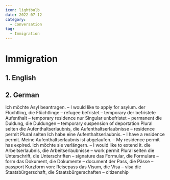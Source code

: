 ```yaml
---
icon: lightbulb
date: 2022-07-12
category:
  - Conversation
tag:
  - Immigration
---
```

# Immigration 
   
<!-- more -->
## 1. English

## 2. German
Ich möchte Asyl beantragen. – I would like to apply for asylum.
der Flüchtling, die Flüchtlinge – refugee
befristet – temporary
der befristete Aufenthalt – temporary residence
nur Singular
unbefristet – permanent
die Duldung, die Duldungen – temporary suspension of deportation
Plural selten
die Aufenthaltserlaubnis, die Aufenthaltserlaubnisse – residence permit
Plural selten
Ich habe eine Aufenthaltserlaubnis. – I have a residence permit.
Meine Aufenthaltserlaubnis ist abgelaufen. – My residence permit has
expired.
Ich möchte sie verlängern. – I would like to extend it.
die Arbeitserlaubnis, die Arbeitserlaubnisse – work permit
Plural selten
die Unterschrift, die Unterschriften – signature
das Formular, die Formulare – form
das Dokument, die Dokumente – document
der Pass, die Pässe – passport
Kurzform von: Reisepass
das Visum, die Visa – visa
die Staatsbürgerschaft, die Staatsbürgerschaften – citizenship